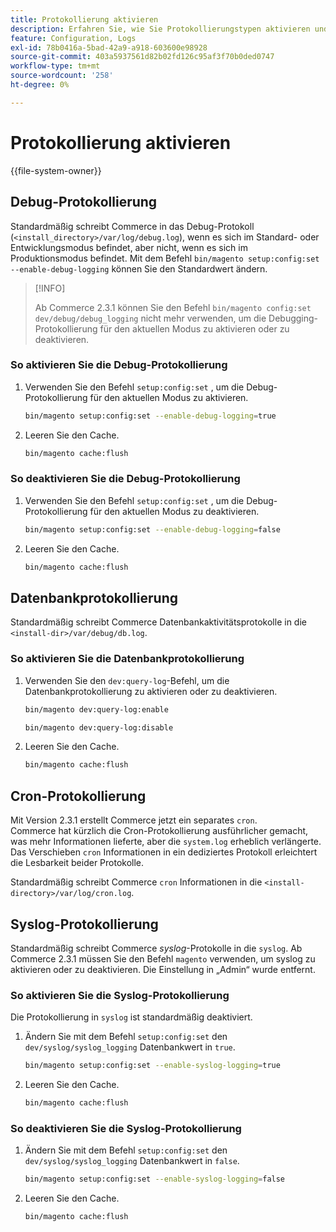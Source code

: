 ```yaml
---
title: Protokollierung aktivieren
description: Erfahren Sie, wie Sie Protokollierungstypen aktivieren und deaktivieren.
feature: Configuration, Logs
exl-id: 78b0416a-5bad-42a9-a918-603600e98928
source-git-commit: 403a5937561d82b02fd126c95af3f70b0ded0747
workflow-type: tm+mt
source-wordcount: '258'
ht-degree: 0%

---
```


# Protokollierung aktivieren

{{file-system-owner}}

## Debug-Protokollierung

Standardmäßig schreibt Commerce in das Debug-Protokoll (`<install_directory>/var/log/debug.log`), wenn es sich im Standard- oder Entwicklungsmodus befindet, aber nicht, wenn es sich im Produktionsmodus befindet. Mit dem Befehl `bin/magento setup:config:set --enable-debug-logging` können Sie den Standardwert ändern.

>[!INFO]
>
>Ab Commerce 2.3.1 können Sie den Befehl `bin/magento config:set dev/debug/debug_logging` nicht mehr verwenden, um die Debugging-Protokollierung für den aktuellen Modus zu aktivieren oder zu deaktivieren.

### So aktivieren Sie die Debug-Protokollierung

1. Verwenden Sie den Befehl `setup:config:set` , um die Debug-Protokollierung für den aktuellen Modus zu aktivieren.

   ```bash
   bin/magento setup:config:set --enable-debug-logging=true
   ```

1. Leeren Sie den Cache.

   ```bash
   bin/magento cache:flush
   ```

### So deaktivieren Sie die Debug-Protokollierung

1. Verwenden Sie den Befehl `setup:config:set` , um die Debug-Protokollierung für den aktuellen Modus zu deaktivieren.

   ```bash
   bin/magento setup:config:set --enable-debug-logging=false
   ```

1. Leeren Sie den Cache.

   ```bash
   bin/magento cache:flush
   ```

## Datenbankprotokollierung

Standardmäßig schreibt Commerce Datenbankaktivitätsprotokolle in die `<install-dir>/var/debug/db.log`.

### So aktivieren Sie die Datenbankprotokollierung

1. Verwenden Sie den `dev:query-log`-Befehl, um die Datenbankprotokollierung zu aktivieren oder zu deaktivieren.

   ```bash
   bin/magento dev:query-log:enable
   ```

   ```bash
   bin/magento dev:query-log:disable
   ```

1. Leeren Sie den Cache.

   ```bash
   bin/magento cache:flush
   ```

## Cron-Protokollierung

Mit Version 2.3.1 erstellt Commerce jetzt ein separates `cron`. \
Commerce hat kürzlich die Cron-Protokollierung ausführlicher gemacht, was mehr Informationen lieferte, aber die `system.log` erheblich verlängerte.
Das Verschieben `cron` Informationen in ein dediziertes Protokoll erleichtert die Lesbarkeit beider Protokolle.

Standardmäßig schreibt Commerce `cron` Informationen in die `<install-directory>/var/log/cron.log`.

## Syslog-Protokollierung

Standardmäßig schreibt Commerce _syslog_-Protokolle in die `syslog`.
Ab Commerce 2.3.1 müssen Sie den Befehl `magento` verwenden, um syslog zu aktivieren oder zu deaktivieren.
Die Einstellung in „Admin“ wurde entfernt.

### So aktivieren Sie die Syslog-Protokollierung

Die Protokollierung in `syslog` ist standardmäßig deaktiviert.

1. Ändern Sie mit dem Befehl `setup:config:set` den `dev/syslog/syslog_logging` Datenbankwert in `true`.

   ```bash
   bin/magento setup:config:set --enable-syslog-logging=true
   ```

1. Leeren Sie den Cache.

   ```bash
   bin/magento cache:flush
   ```

### So deaktivieren Sie die Syslog-Protokollierung

1. Ändern Sie mit dem Befehl `setup:config:set` den `dev/syslog/syslog_logging` Datenbankwert in `false`.

   ```bash
   bin/magento setup:config:set --enable-syslog-logging=false
   ```

1. Leeren Sie den Cache.

   ```bash
   bin/magento cache:flush
   ```
